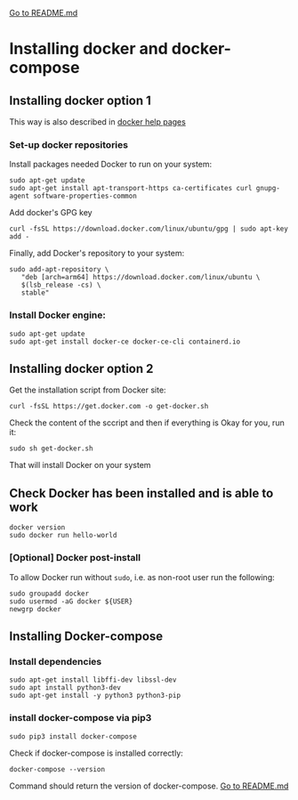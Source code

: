 [Go to README.md](../README.md)
# Installing docker and docker-compose
## Installing docker option 1

This way is also described in [docker help pages](https://docs.docker.com/engine/install/ubuntu/)

### Set-up docker repositories
Install packages needed Docker to run on your system:
```
sudo apt-get update
sudo apt-get install apt-transport-https ca-certificates curl gnupg-agent software-properties-common
```
Add docker's GPG key

```
curl -fsSL https://download.docker.com/linux/ubuntu/gpg | sudo apt-key add -
```
Finally, add Docker's repository to your system:
```
sudo add-apt-repository \
   "deb [arch=arm64] https://download.docker.com/linux/ubuntu \
   $(lsb_release -cs) \
   stable"
``` 
### Install Docker engine:
```
sudo apt-get update
sudo apt-get install docker-ce docker-ce-cli containerd.io
```


## Installing docker option 2
Get the installation script from Docker site:
```
curl -fsSL https://get.docker.com -o get-docker.sh
```
Check the content of the sccript and then if everything is Okay for you, run it:
```
sudo sh get-docker.sh
```
That will install Docker on your system


## Check Docker has been installed and is able to work
```
docker version
sudo docker run hello-world
```
### [Optional] Docker post-install
To allow Docker run without ```sudo```, i.e. as non-root user run the following: 
```
sudo groupadd docker
sudo usermod -aG docker ${USER}
newgrp docker
```
## Installing Docker-compose

### Install dependencies
```
sudo apt-get install libffi-dev libssl-dev
sudo apt install python3-dev
sudo apt-get install -y python3 python3-pip
```
### install docker-compose via pip3
```
sudo pip3 install docker-compose
```
Check if docker-compose is installed correctly:

```
docker-compose --version
```
Command should return the version of docker-compose.
[Go to README.md](../README.md)